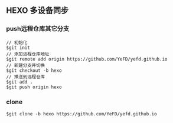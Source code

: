 ## HEXO 多设备同步
###  push远程仓库其它分支
```
// 初始化
$git init
// 添加远程仓库地址
$git remote add origin https://github.com/YeFD/yefd.github.io 
// 新建分支并切换
$git checkout -b hexo
// 推送到远程仓库
$git add .
$git push origin hexo
```
### clone
```
$git clone -b hexo https://github.com/YeFD/yefd.github.io
```
